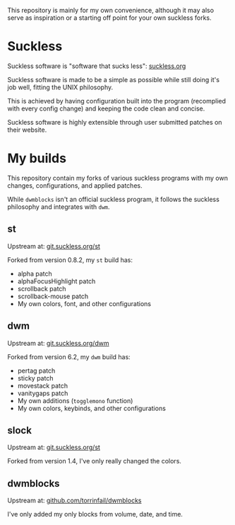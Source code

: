 This repository is mainly for my own convenience, although it may also serve as inspiration or a starting off point for your own suckless forks.

# Suckless
Suckless software is "software that sucks less": [suckless.org](https://suckless.org/)

Suckless software is made to be a simple as possible while still doing it's job well, fitting the UNIX philosophy.

This is achieved by having configuration built into the program (recomplied with every config change) and keeping the code clean and concise.

Suckless software is highly extensible through user submitted patches on their website.

# My builds
This repository contain my forks of various suckless programs with my own changes, configurations, and applied patches.

While `dwmblocks` isn't an official suckless program, it follows the suckless philosophy and integrates with `dwm`.

## st
Upstream at: [git.suckless.org/st](https://git.suckless.org/st/)

Forked from version 0.8.2, my `st` build has:
* alpha patch
* alphaFocusHighlight patch
* scrollback patch
* scrollback-mouse patch
* My own colors, font, and other configurations

## dwm
Upstream at: [git.suckless.org/dwm](https://git.suckless.org/dwm/)

Forked from version 6.2, my `dwm` build has:
* pertag patch
* sticky patch
* movestack patch
* vanitygaps patch
* My own additions (`togglemono` function)
* My own colors, keybinds, and other configurations

## slock
Upstream at: [git.suckless.org/st](https://git.suckless.org/st/)

Forked from version 1.4, I've only really changed the colors.

## dwmblocks
Upstream at: [github.com/torrinfail/dwmblocks](https://github.com/torrinfail/dwmblocks/)

I've only added my only blocks from volume, date, and time.
